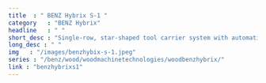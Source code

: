 ```yaml
--- 
title  : " BENZ Hybrix S-1 "
category   : "BENZ Hybrix"
headline   : " "
short_desc : "Single-row, star-shaped tool carrier system with automatic tool change. "
long_desc : " "
img   : "/images/benzhybix-s-1.jpeg"
series : "/benz/wood/woodmachinetechnologies/woodbenzhybrix/"
link : "benzhybrixs1"
---
```

